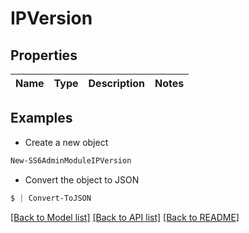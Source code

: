 # IPVersion
## Properties

Name | Type | Description | Notes
------------ | ------------- | ------------- | -------------

## Examples

- Create a new object
```powershell
New-SS6AdminModuleIPVersion 
```

- Convert the object to JSON
```powershell
$ | Convert-ToJSON
```


[[Back to Model list]](../README.md#documentation-for-models) [[Back to API list]](../README.md#documentation-for-api-endpoints) [[Back to README]](../README.md)

